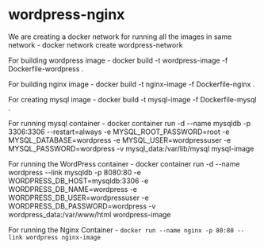 # wordpress-nginx

We are creating a docker network for running all the images in same network -
docker network create wordpress-network

For building wordpress image -
docker build -t wordpress-image -f Dockerfile-wordpress .

For building nginx image -
docker build -t nginx-image -f Dockerfile-nginx .

For creating mysql image -
docker build -t mysql-image -f Dockerfile-mysql .


For running mysql container -
docker container run -d --name mysqldb -p 3306:3306 --restart=always -e MYSQL_ROOT_PASSWORD=root -e MYSQL_DATABASE=wordpress -e MYSQL_USER=wordpressuser -e MYSQL_PASSWORD=wordpress -v mysql_data:/var/lib/mysql mysql-image

For running the WordPress container - 
docker container run -d --name wordpress --link mysqldb -p 8080:80 -e WORDPRESS_DB_HOST=mysqldb:3306 -e WORDPRESS_DB_NAME=wordpress -e WORDPRESS_DB_USER=wordpressuser -e WORDPRESS_DB_PASSWORD=wordpress  -v wordpress_data:/var/www/html wordpress-image

For running the Nginx Container - 
``` docker run --name nginx -p 80:80 --link wordpress nginx-image ```

